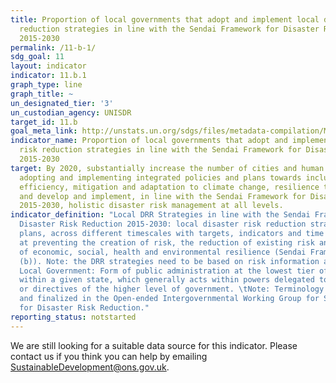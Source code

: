 ```yaml
---
title: Proportion of local governments that adopt and implement local disaster risk
  reduction strategies in line with the Sendai Framework for Disaster Risk Reduction
  2015-2030
permalink: /11-b-1/
sdg_goal: 11
layout: indicator
indicator: 11.b.1
graph_type: line
graph_title: ~
un_designated_tier: '3'
un_custodian_agency: UNISDR
target_id: 11.b
goal_meta_link: http://unstats.un.org/sdgs/files/metadata-compilation/Metadata-Goal-11.pdf
indicator_name: Proportion of local governments that adopt and implement local disaster
  risk reduction strategies in line with the Sendai Framework for Disaster Risk Reduction
  2015-2030
target: By 2020, substantially increase the number of cities and human settlements
  adopting and implementing integrated policies and plans towards inclusion, resource
  efficiency, mitigation and adaptation to climate change, resilience to disasters,
  and develop and implement, in line with the Sendai Framework for Disaster Risk Reduction
  2015-2030, holistic disaster risk management at all levels.
indicator_definition: "Local DRR Strategies in line with the Sendai Framework for
  Disaster Risk Reduction 2015-2030: local disaster risk reduction strategies and
  plans, across different timescales with targets, indicators and time frames, aimed
  at preventing the creation of risk, the reduction of existing risk and the strengthening
  of economic, social, health and environmental resilience (Sendai Framework, para27
  (b)). Note: the DRR strategies need to be based on risk information and assessments.
  Local Government: Form of public administration at the lowest tier of administration
  within a given state, which generally acts within powers delegated to them by legislation
  or directives of the higher level of government. \tNote: Terminology will be discussed
  and finalized in the Open-ended Intergovernmental Working Group for Sendai Framework
  for Disaster Risk Reduction."
reporting_status: notstarted
---
```


We are still looking for a suitable data source for this indicator. Please contact us if you think you can help by emailing <a href="mailto:SustainableDevelopment@ons.gov.uk">SustainableDevelopment@ons.gov.uk</a>.


